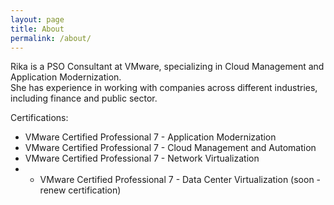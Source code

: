 ```yaml
---
layout: page
title: About
permalink: /about/
---
```


Rika is a PSO Consultant at VMware, specializing in Cloud Management and Application Modernization. </br>She has experience in working with companies across different industries, including finance and public sector. 


Certifications:

* VMware Certified Professional 7 - Application Modernization
* VMware Certified Professional 7 - Cloud Management and Automation 
* VMware Certified Professional 7 - Network Virtualization
* * VMware Certified Professional 7 - Data Center Virtualization (soon - renew certification)
